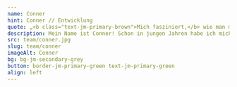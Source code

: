 ```yaml
---
name: Conner
hint: Conner // Entwicklung
quote: „<b class="text-jm-primary-brown">Mich fasziniert,</b> wie man mit Softwareentwicklung effiziente <b>Lösungen</b> für komplexe <b>Probleme</b> schaffen kann."
description: Mein Name ist Conner! Schon in jungen Jahren habe ich mich für die Entwicklung von Anwendungen begeistert. Diese Leidenschaft hat mich dazu inspiriert, eine Ausbildung zum Fachinformatiker in Hannover zu absolvieren. Besonders interessiere ich mich für die Entwicklung von Webanwendungen, mobilen Apps und Lösungen im Bereich des Internet of Things (IoT). "Mich fasziniert, wie man mit Softwareentwicklung effiziente Lösungen für komplexe Probleme schaffen kann."
src: team/conner.jpg
slug: team/conner
imageAlt: Conner
bg: bg-jm-secondary-grey
button: border-jm-primary-green text-jm-primary-green
align: left
---
```

